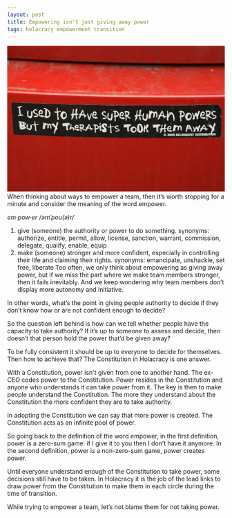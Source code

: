 ```yaml
---
layout: post
title: Empowering isn't just giving away power
tags: holacracy empowerment transition
---
```

<img src="/images/fulls/super_powers.jpg" class="fit image" title='Photo Credit: Esparta Palma 2007'>
When thinking about ways to empower a team, then it’s worth stopping for a minute and consider the meaning of the word empower.

*em·pow·er /əmˈpou(ə)r/*

1. give (someone) the authority or power to do something.
synonyms: authorize, entitle, permit, allow, license, sanction, warrant, commission, delegate, qualify, enable, equip
2. make (someone) stronger and more confident, especially in controlling their life and claiming their rights.
synonyms: emancipate, unshackle, set free, liberate
Too often, we only think about empowering as giving away power, but if we miss the part where we make team members stronger, then it fails inevitably. And we keep wondering why team members don’t display more autonomy and initiative.

In other words, what’s the point in giving people authority to decide if they don’t know how or are not confident enough to decide?

So the question left behind is how can we tell whether people have the capacity to take authority? If it’s up to someone to assess and decide, then doesn’t that person hold the power that’d be given away?

To be fully consistent it should be up to everyone to decide for themselves. Then how to achieve that? The Constitution in Holacracy is one answer.

With a Constitution, power isn't given from one to another hand. The ex-CEO cedes power to the Constitution. Power resides in the Constitution and anyone who understands it can take power from it. The key is then to make people understand the Constitution. The more they understand about the Constitution the more confident they are to take authority.

In adopting the Constitution we can say that more power is created. The Constitution acts as an infinite pool of power.

So going back to the definition of the word empower, in the first definition, power is a zero-sum game: if I give it to you then I don’t have it anymore. In the second definition, power is a non-zero-sum game, power creates power.

Until everyone understand enough of the Constitution to take power, some decisions still have to be taken. In Holacracy it is the job of the lead links to draw power from the Constitution to make them in each circle during the time of transition.

While trying to empower a team, let’s not blame them for not taking power.


